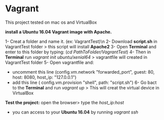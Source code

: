 # Vagrant
This project tested on mac os and VirtualBox

**install a Ubuntu 16.04 Vagrant image with Apache.**

1- Creat a folder and name it. (ex: VagrantTest)\n
2- Download **script.sh** in VagrantTest folder > this script will install **Apache2**
3- Open **Terminal** and enter to this folder by typing: (*cd PathToFolder/VagrantTest*)
4- Then in **Terminal** run *vagrant init ubuntu/xenial64* > vagrantfile will created in VagrantTest folder
5- Open vagrantfile and:
- uncomment this line (config.vm.network "forwarded_port", guest: 80, host: 8080, host_ip: "127.0.0.1")
- add this line ( config.vm.provision "shell", path: "script.sh")
6- Go bact to the **Terminal** and run *vagrant up* > This will creat the virtual device in VirtualBox

**Test the project:**
open the browser> type the *host_ip:host*

- you can access to your **Ubuntu 16.04** by running *vagrant ssh*

